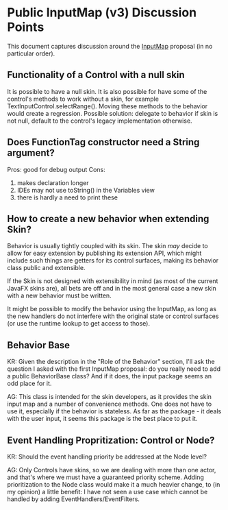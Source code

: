 # Public InputMap (v3) Discussion Points

This document captures discussion around the [InputMap](InputMapV2.md) proposal (in no particular order).



## Functionality of a Control with a null skin

It is possible to have a null skin.  It is also possible for have some of the control's methods to work without a skin, for example TextInputControl.selectRange().  Moving these methods to the behavior would create a regression.
Possible solution: delegate to behavior if skin is not null, default to the control's legacy implementation otherwise.



## Does FunctionTag constructor need a String argument?

Pros: good for debug output
Cons:
1.	makes declaration longer
2.	IDEs may not use toString() in the Variables view
3.	there is hardly a need to print these



## How to create a new behavior when extending Skin?

Behavior is usually tightly coupled with its skin.  The skin *may* decide to allow for easy extension by publishing
its extension API, which might include such things are getters for its control surfaces, making its behavior
class public and extensible.

If the Skin is not designed with extensibility in mind (as most of the current JavaFX skins are), all bets are off
and in the most general case a new skin with a new behavior must be written.

It might be possible to modify the behavior using the InputMap, as long as the new handlers do not interfere
with the original state or control surfaces (or use the runtime lookup to get access to those).


## Behavior Base

KR: Given the description in the "Role of the Behavior" section, I'll ask the question I asked with the first InputMap proposal: do you really need to add a public BehaviorBase class? And if it does, the input package seems an odd place for it.

AG: This class is intended for the skin developers, as it provides the skin input map and a number of convenience methods.
One does not have to use it, especially if the behavior is stateless.
As far as the package - it deals with the user input, it seems this package is the best place to put it.



## Event Handling Propritization: Control or Node?

KR: Should the event handling priority be addressed at the Node level?

AG: Only Controls have skins, so we are dealing with more than one actor, and that's where we must have a guaranteed priority 
scheme.
Adding prioritization to the Node class would make it a much heavier change, to (in my opinion) a little benefit: I have not seen a use case
which cannot be handled by adding EventHandlers/EventFilters.


